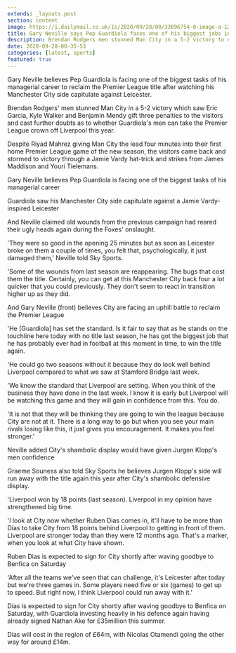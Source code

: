 ```yaml
---
extends: _layouts.post
section: content
image: https://i.dailymail.co.uk/1s/2020/09/28/00/33696754-0-image-a-122_1601249243873.jpg 
title: Gary Neville says Pep Guardiola faces one of his biggest jobs in football to reclaim the title 
description: Brendan Rodgers men stunned Man City in a 5-2 victory to cast further doubts as to whether Pep Guardiolas men can really take the Premier League crown off Liverpool this year. 
date: 2020-09-28-00-35-53 
categories: [latest, sports] 
featured: true 
--- 
```

Gary Neville believes Pep Guardiola is facing one of the biggest tasks of his managerial career to reclaim the Premier League title after watching his Manchester City side capitulate against Leicester.

Brendan Rodgers' men stunned Man City in a 5-2 victory which saw Eric Garcia, Kyle Walker and Benjamin Mendy gift three penalties to the visitors and cast further doubts as to whether Guardiola's men can take the Premier League crown off Liverpool this year. 

Despite Riyad Mahrez giving Man City the lead four minutes into their first home Premier League game of the new season, the visitors came back and stormed to victory through a Jamie Vardy hat-trick and strikes from James Maddison and Youri Tielemans.

Gary Neville believes Pep Guardiola is facing one of the biggest tasks of his managerial career

Guardiola saw his Manchester City side capitulate against a Jamie Vardy-inspired Leicester

And Neville claimed old wounds from the previous campaign had reared their ugly heads again during the Foxes' onslaught. 

'They were so good in the opening 25 minutes but as soon as Leicester broke on them a couple of times, you felt that, psychologically, it just damaged them,' Neville told Sky Sports.

'Some of the wounds from last season are reappearing. The bugs that cost them the title. Certainly, you can get at this Manchester City back four a lot quicker that you could previously. They don't seem to react in transition higher up as they did.

And Gary Neville (front) believes City are facing an uphill battle to reclaim the Premier League

'He [Guardiola] has set the standard. Is it fair to say that as he stands on the touchline here today with no title last season, he has got the biggest job that he has probably ever had in football at this moment in time, to win the title again.

'He could go two seasons without it because they do look well behind Liverpool compared to what we saw at Stamford Bridge last week.

'We know the standard that Liverpool are setting. When you think of the business they have done in the last week. I know it is early but Liverpool will be watching this game and they will gain in confidence from this. You do.

'It is not that they will be thinking they are going to win the league because City are not at it. There is a long way to go but when you see your main rivals losing like this, it just gives you encouragement. It makes you feel stronger.'

Neville added City's shambolic display would have given Jurgen Klopp's men confidence

Graeme Souness also told Sky Sports he believes Jurgen Klopp's side will run away with the title again this year after City's shambolic defensive display.

'Liverpool won by 18 points (last season). Liverpool in my opinion have strengthened big time.

'I look at City now whether Ruben Dias comes in, it'll have to be more than Dias to take City from 18 points behind Liverpool to getting in front of them. Liverpool are stronger today than they were 12 months ago. That's a marker, when you look at what City have shown.

Ruben Dias is expected to sign for City shortly after waving goodbye to Benfica on Saturday

'After all the teams we've seen that can challenge, it's Leicester after today but we're three games in. Some players need five or six (games) to get up to speed. But right now, I think Liverpool could run away with it.'

Dias is expected to sign for City shortly after waving goodbye to Benfica on Saturday, with Guardiola investing heavily in his defence again having already signed Nathan Ake for £35million this summer.

Dias will cost in the region of £64m, with Nicolas Otamendi going the other way for around £14m.

